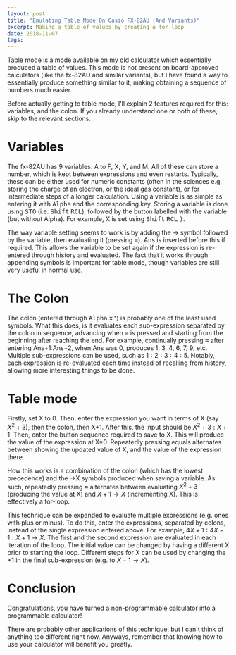```yaml
---
layout: post
title: "Emulating Table Mode On Casio FX-82AU (And Variants)"
excerpt: Making a table of values by creating a for loop
date: 2018-11-07
tags:
---
```


Table mode is a mode available on my old calculator which essentially produced a table of values.
This mode is not present on board-approved calculators (like the fx-82AU and similar variants), but I have found a way to essentially produce something similar to it, making obtaining a sequence of numbers much easier.

<!--more-->

Before actually getting to table mode, I'll explain 2 features required for this: variables, and the colon.
If you already understand one or both of these, skip to the relevant sections.

# Variables

The fx-82AU has 9 variables: A to F, X, Y, and M.
All of these can store a number, which is kept between expressions and even restarts.
Typically, these can be either used for numeric constants (often in the sciences e.g.
storing the charge of an electron, or the ideal gas constant), or for intermediate steps of a longer calculation.
Using a variable is as simple as entering it with <kbd>Alpha</kbd> and the corresponding key.
Storing a variable is done using <kbd>STO</kbd> (i.e.
<kbd>Shift</kbd> <kbd>RCL</kbd>), followed by the button labelled with the variable (but without Alpha).
For example, X is set using <kbd>Shift</kbd> <kbd>RCL</kbd> <kbd>)</kbd>.

The way variable setting seems to work is by adding the → symbol followed by the variable, then evaluating it (pressing <kbd>=</kbd>).
Ans is inserted before this if required.
This allows the variable to be set again if the expression is re-entered through history and evaluated.
The fact that it works through appending symbols is important for table mode, though variables are still very useful in normal use.

# The Colon

The colon (entered through <kbd>Alpha</kbd> <kbd>x³</kbd>) is probably one of the least used symbols.
What this does, is it evaluates each sub-expression separated by the colon in sequence, advancing when <kbd>=</kbd> is pressed and starting from the beginning after reaching the end.
For example, continually pressing <kbd>=</kbd> after entering Ans+1:Ans+2, when Ans was 0, produces 1, 3, 4, 6, 7, 9, etc.
Multiple sub-expressions can be used, such as $1:2:3:4:5$.
Notably, each expression is re-evaluated each time instead of recalling from history, allowing more interesting things to be done.

# Table mode

Firstly, set X to 0.
Then, enter the expression you want in terms of X (say $X^2+3$), then the colon, then X+1.
After this, the input should be $X^2+3:X+1$.
Then, enter the button sequence required to save to X.
This will produce the value of the expression at X=0.
Repeatedly pressing equals alternates between showing the updated value of X, and the value of the expression there.

How this works is a combination of the colon (which has the lowest precedence) and the →X symbols produced when saving a variable.
As such, repeatedly pressing <kbd>=</kbd> alternates between evaluating $X^2+3$ (producing the value at X) and $X+1 \rightarrow X$ (incrementing X).
This is effectively a for-loop.

This technique can be expanded to evaluate multiple expressions (e.g.
ones with plus or minus).
To do this, enter the expressions, separated by colons, instead of the single expression entered above.
For example, $4X+1:4X-1:X+1→X$.
The first and the second expression are evaluated in each iteration of the loop.
The initial value can be changed by having a different X prior to starting the loop.
Different steps for X can be used by changing the +1 in the final sub-expression (e.g.
to $X-1→X$).

# Conclusion

Congratulations, you have turned a non-programmable calculator into a programmable calculator!

There are probably other applications of this technique, but I can't think of anything too different right now.
Anyways, remember that knowing how to use your calculator will benefit you greatly.
